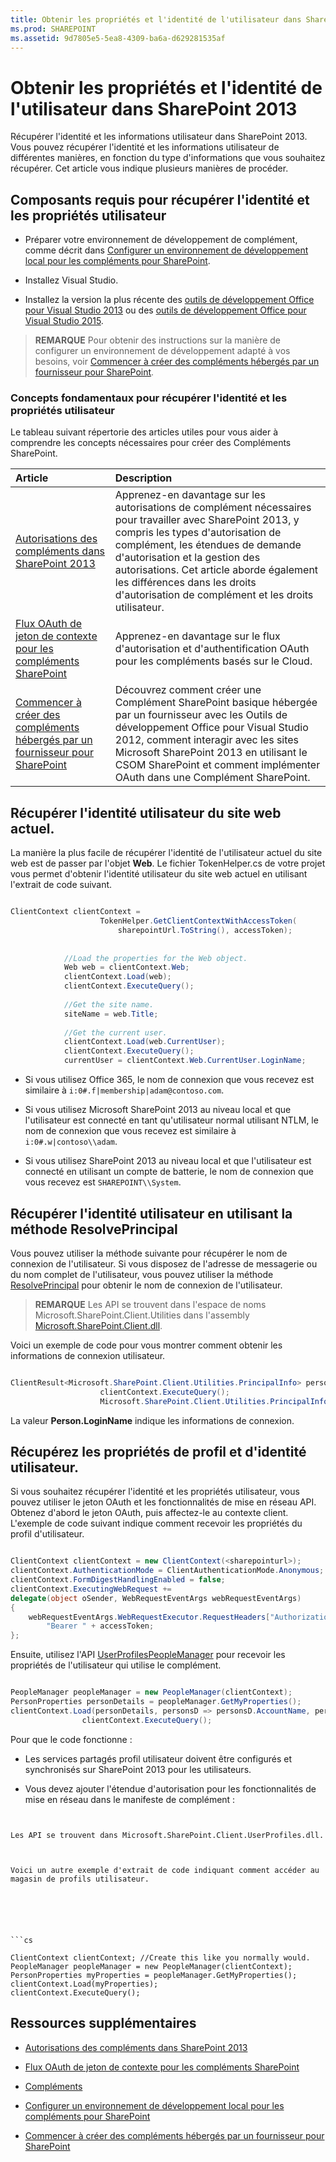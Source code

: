 ```yaml
---
title: Obtenir les propriétés et l'identité de l'utilisateur dans SharePoint 2013
ms.prod: SHAREPOINT
ms.assetid: 9d7805e5-5ea8-4309-ba6a-d629281535af
---
```



# Obtenir les propriétés et l'identité de l'utilisateur dans SharePoint 2013
Récupérer l'identité et les informations utilisateur dans SharePoint 2013.
Vous pouvez récupérer l'identité et les informations utilisateur de différentes manières, en fonction du type d'informations que vous souhaitez récupérer. Cet article vous indique plusieurs manières de procéder.
  
    
    


## Composants requis pour récupérer l'identité et les propriétés utilisateur
<a name="Prereq"> </a>


- Préparer votre environnement de développement de complément, comme décrit dans  [Configurer un environnement de développement local pour les compléments pour SharePoint](set-up-an-on-premises-development-environment-for-sharepoint-add-ins.md).
    
  
- Installez Visual Studio.
    
  
- Installez la version la plus récente des  [outils de développement Office pour Visual Studio 2013](http://aka.ms/OfficeDevToolsForVS2013) ou des [outils de développement Office pour Visual Studio 2015](http://aka.ms/OfficeDevToolsForVS2015).
    
  

> **REMARQUE**
> Pour obtenir des instructions sur la manière de configurer un environnement de développement adapté à vos besoins, voir  [Commencer à créer des compléments hébergés par un fournisseur pour SharePoint](get-started-creating-provider-hosted-sharepoint-add-ins.md). 
  
    
    


### Concepts fondamentaux pour récupérer l'identité et les propriétés utilisateur

Le tableau suivant répertorie des articles utiles pour vous aider à comprendre les concepts nécessaires pour créer des Compléments SharePoint.
  
    
    


|**Article**|**Description**|
|:-----|:-----|
| [Autorisations des compléments dans SharePoint 2013](add-in-permissions-in-sharepoint-2013.md) <br/> |Apprenez-en davantage sur les autorisations de complément nécessaires pour travailler avec SharePoint 2013, y compris les types d'autorisation de complément, les étendues de demande d'autorisation et la gestion des autorisations. Cet article aborde également les différences dans les droits d'autorisation de complément et les droits utilisateur.  <br/> |
| [Flux OAuth de jeton de contexte pour les compléments SharePoint](context-token-oauth-flow-for-sharepoint-add-ins.md) <br/> |Apprenez-en davantage sur le flux d'autorisation et d'authentification OAuth pour les compléments basés sur le Cloud.  <br/> |
| [Commencer à créer des compléments hébergés par un fournisseur pour SharePoint](get-started-creating-provider-hosted-sharepoint-add-ins.md) <br/> |Découvrez comment créer une Complément SharePoint basique hébergée par un fournisseur avec les Outils de développement Office pour Visual Studio 2012, comment interagir avec les sites Microsoft SharePoint 2013 en utilisant le CSOM SharePoint et comment implémenter OAuth dans une Complément SharePoint.  <br/> |
   

## Récupérer l'identité utilisateur du site web actuel.
<a name="WebsiteUserID"> </a>

La manière la plus facile de récupérer l'identité de l'utilisateur actuel du site web est de passer par l'objet **Web**. Le fichier TokenHelper.cs de votre projet vous permet d'obtenir l'identité utilisateur du site web actuel en utilisant l'extrait de code suivant.
  
    
    

```cs

ClientContext clientContext =
                    TokenHelper.GetClientContextWithAccessToken(
                        sharepointUrl.ToString(), accessToken);
 
 
            //Load the properties for the Web object.
            Web web = clientContext.Web;
            clientContext.Load(web);
            clientContext.ExecuteQuery();
 
            //Get the site name.
            siteName = web.Title;
 
            //Get the current user.
            clientContext.Load(web.CurrentUser);
            clientContext.ExecuteQuery();
            currentUser = clientContext.Web.CurrentUser.LoginName;

```


- Si vous utilisez Office 365, le nom de connexion que vous recevez est similaire à  `i:0#.f|membership|adam@contoso.com`.
    
  
- Si vous utilisez Microsoft SharePoint 2013 au niveau local et que l'utilisateur est connecté en tant qu'utilisateur normal utilisant NTLM, le nom de connexion que vous recevez est similaire à  `i:0#.w|contoso\\adam`.
    
  
- Si vous utilisez SharePoint 2013 au niveau local et que l'utilisateur est connecté en utilisant un compte de batterie, le nom de connexion que vous recevez est  `SHAREPOINT\\System`.
    
  

## Récupérer l'identité utilisateur en utilisant la méthode ResolvePrincipal
<a name="ResolvePrincipal"> </a>

Vous pouvez utiliser la méthode suivante pour récupérer le nom de connexion de l'utilisateur. Si vous disposez de l'adresse de messagerie ou du nom complet de l'utilisateur, vous pouvez utiliser la méthode  [ResolvePrincipal](https://msdn.microsoft.com/library/Microsoft.SharePoint.Utilities.SPUtility.ResolvePrincipal.aspx) pour obtenir le nom de connexion de l'utilisateur.
  
    
    

> **REMARQUE**
> Les API se trouvent dans l'espace de noms Microsoft.SharePoint.Client.Utilities dans l'assembly  [Microsoft.SharePoint.Client.dll](http://msdn.microsoft.com/fr-fr/library/microsoft.sharepoint.client.utilities.utility.resolveprincipal.aspx). 
  
    
    

Voici un exemple de code pour vous montrer comment obtenir les informations de connexion utilisateur.
  
    
    



```cs

ClientResult<Microsoft.SharePoint.Client.Utilities.PrincipalInfo> persons = Microsoft.SharePoint.Client.Utilities.Utility.ResolvePrincipal(clientContext, clientContext.Web, <email>, Microsoft.SharePoint.Client.Utilities.PrincipalType.User, Microsoft.SharePoint.Client.Utilities.PrincipalSource.All, null, true);
                    clientContext.ExecuteQuery();
                    Microsoft.SharePoint.Client.Utilities.PrincipalInfo person = persons.Value;

```

La valeur **Person.LoginName** indique les informations de connexion.
  
    
    

## Récupérez les propriétés de profil et d'identité utilisateur.
<a name="Profile"> </a>

Si vous souhaitez récupérer l'identité et les propriétés utilisateur, vous pouvez utiliser le jeton OAuth et les fonctionnalités de mise en réseau API. Obtenez d'abord le jeton OAuth, puis affectez-le au contexte client. L'exemple de code suivant indique comment recevoir les propriétés du profil d'utilisateur.
  
    
    

```cs

ClientContext clientContext = new ClientContext(<sharepointurl>);
clientContext.AuthenticationMode = ClientAuthenticationMode.Anonymous;
clientContext.FormDigestHandlingEnabled = false;
clientContext.ExecutingWebRequest +=
delegate(object oSender, WebRequestEventArgs webRequestEventArgs)
{                      
    webRequestEventArgs.WebRequestExecutor.RequestHeaders["Authorization"] =
        "Bearer " + accessToken;
};

```

Ensuite, utilisez l'API  [UserProfilesPeopleManager](https://msdn.microsoft.com/library/Microsoft.SharePoint.Client.UserProfilesPeopleManager.aspx) pour recevoir les propriétés de l'utilisateur qui utilise le complément.
  
    
    



```cs

PeopleManager peopleManager = new PeopleManager(clientContext);
PersonProperties personDetails = peopleManager.GetMyProperties();
clientContext.Load(personDetails, personsD => personsD.AccountName, personsD => personsD.Email,  personsD => personsD.DisplayName);
                clientContext.ExecuteQuery();

```

Pour que le code fonctionne :
  
    
    

- Les services partagés profil utilisateur doivent être configurés et synchronisés sur SharePoint 2013 pour les utilisateurs.
    
  
- Vous devez ajouter l'étendue d'autorisation pour les fonctionnalités de mise en réseau dans le manifeste de complément :
    
  ```XML
  
<AppPermissionRequest Right="Read" Scope="http://sharepoint/social/tenant" />

  ```

Les API se trouvent dans Microsoft.SharePoint.Client.UserProfiles.dll.
  
    
    
Voici un autre exemple d'extrait de code indiquant comment accéder au magasin de profils utilisateur.
  
    
    



```cs

ClientContext clientContext; //Create this like you normally would.               
PeopleManager peopleManager = new PeopleManager(clientContext);
PersonProperties myProperties = peopleManager.GetMyProperties();
clientContext.Load(myProperties);
clientContext.ExecuteQuery();

```


## Ressources supplémentaires
<a name="AdditionalResources"> </a>


-  [Autorisations des compléments dans SharePoint 2013](add-in-permissions-in-sharepoint-2013.md)
    
  
-  [Flux OAuth de jeton de contexte pour les compléments SharePoint](context-token-oauth-flow-for-sharepoint-add-ins.md)
    
  
-  [Compléments](sharepoint-add-ins.md)
    
  
-  [Configurer un environnement de développement local pour les compléments pour SharePoint](set-up-an-on-premises-development-environment-for-sharepoint-add-ins.md)
    
  
-  [Commencer à créer des compléments hébergés par un fournisseur pour SharePoint](get-started-creating-provider-hosted-sharepoint-add-ins.md)
    
  

